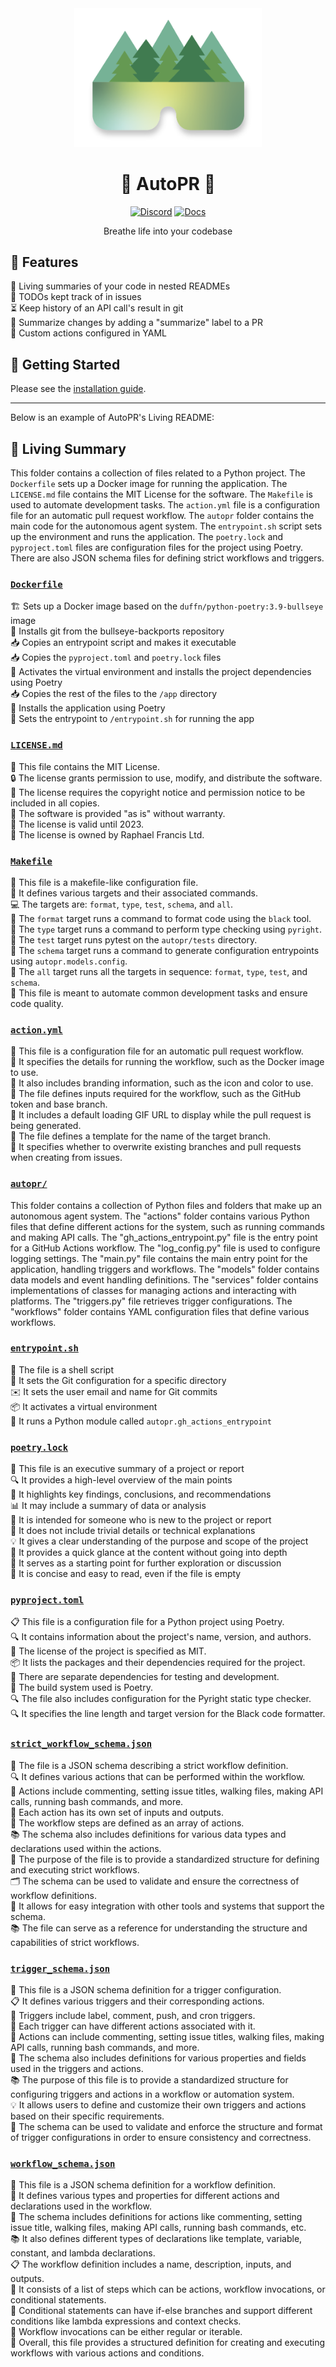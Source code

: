 <div align="center">

<img src="website/static/img/AutoPR_Mark_color.png" alt="AutoPR logo" width=300 />

<h1>🌳 AutoPR 🌳</h1>

[![Discord](https://badgen.net/badge/icon/discord?icon=nope&label&color=purple)](https://discord.gg/ykk7Znt3K6)
[![Docs](https://badgen.net/badge/icon/docs?icon=docs&label&color=blue)](https://docs.autopr.com)

Breathe life into your codebase

</div>

## 🌟 Features

🌳 Living summaries of your code in nested READMEs   
📝 TODOs kept track of in issues  
⏳ Keep history of an API call's result in git    
📄 Summarize changes by adding a "summarize" label to a PR  
🫵 Custom actions configured in YAML

## 🚀 Getting Started

Please see the [installation guide](https://docs.autopr.com/installing/github).

---

Below is an example of AutoPR's Living README:

<!-- Living README Summary -->
## 🌳 Living Summary

This folder contains a collection of files related to a Python project. The `Dockerfile` sets up a Docker image for running the application. The `LICENSE.md` file contains the MIT License for the software. The `Makefile` is used to automate development tasks. The `action.yml` file is a configuration file for an automatic pull request workflow. The `autopr` folder contains the main code for the autonomous agent system. The `entrypoint.sh` script sets up the environment and runs the application. The `poetry.lock` and `pyproject.toml` files are configuration files for the project using Poetry. There are also JSON schema files for defining strict workflows and triggers.


### [`Dockerfile`](https://github.com/raphael-francis/AutoPR-internal/blob/a560a99ccc9a894499fe44852bcd0df209be923c/./Dockerfile)

🏗️ Sets up a Docker image based on the `duffn/python-poetry:3.9-bullseye` image    
🔧 Installs git from the bullseye-backports repository    
📥 Copies an entrypoint script and makes it executable    
📥 Copies the `pyproject.toml` and `poetry.lock` files    
🔧 Activates the virtual environment and installs the project dependencies using Poetry    
📥 Copies the rest of the files to the `/app` directory    
🔧 Installs the application using Poetry    
🚀 Sets the entrypoint to `/entrypoint.sh` for running the app    


### [`LICENSE.md`](https://github.com/raphael-francis/AutoPR-internal/blob/a560a99ccc9a894499fe44852bcd0df209be923c/./LICENSE.md)

📄 This file contains the MIT License.  
🔒 The license grants permission to use, modify, and distribute the software.  
📝 The license requires the copyright notice and permission notice to be included in all copies.  
🚫 The software is provided "as is" without warranty.  
📅 The license is valid until 2023.  
💼 The license is owned by Raphael Francis Ltd.  


### [`Makefile`](https://github.com/raphael-francis/AutoPR-internal/blob/a560a99ccc9a894499fe44852bcd0df209be923c/./Makefile)

📝 This file is a makefile-like configuration file.  
🔧 It defines various targets and their associated commands.  
💻 The targets are: `format`, `type`, `test`, `schema`, and `all`.  
🔧 The `format` target runs a command to format code using the `black` tool.  
🔧 The `type` target runs a command to perform type checking using `pyright`.  
🔧 The `test` target runs pytest on the `autopr/tests` directory.  
🔧 The `schema` target runs a command to generate configuration entrypoints using `autopr.models.config`.  
🔧 The `all` target runs all the targets in sequence: `format`, `type`, `test`, and `schema`.  
🔧 This file is meant to automate common development tasks and ensure code quality.  


### [`action.yml`](https://github.com/raphael-francis/AutoPR-internal/blob/a560a99ccc9a894499fe44852bcd0df209be923c/./action.yml)

📄 This file is a configuration file for an automatic pull request workflow.  
🔧 It specifies the details for running the workflow, such as the Docker image to use.  
🎨 It also includes branding information, such as the icon and color to use.  
🔑 The file defines inputs required for the workflow, such as the GitHub token and base branch.  
🎥 It includes a default loading GIF URL to display while the pull request is being generated.  
🌿 The file defines a template for the name of the target branch.  
🔄 It specifies whether to overwrite existing branches and pull requests when creating from issues.  


### [`autopr/`](https://github.com/raphael-francis/AutoPR-internal/blob/a560a99ccc9a894499fe44852bcd0df209be923c/./autopr)

This folder contains a collection of Python files and folders that make up an autonomous agent system. The "actions" folder contains various Python files that define different actions for the system, such as running commands and making API calls. The "gh_actions_entrypoint.py" file is the entry point for a GitHub Actions workflow. The "log_config.py" file is used to configure logging settings. The "main.py" file contains the main entry point for the application, handling triggers and workflows. The "models" folder contains data models and event handling definitions. The "services" folder contains implementations of classes for managing actions and interacting with platforms. The "triggers.py" file retrieves trigger configurations. The "workflows" folder contains YAML configuration files that define various workflows.  


### [`entrypoint.sh`](https://github.com/raphael-francis/AutoPR-internal/blob/a560a99ccc9a894499fe44852bcd0df209be923c/./entrypoint.sh)

📝 The file is a shell script  
🔧 It sets the Git configuration for a specific directory  
✉️ It sets the user email and name for Git commits  
📦 It activates a virtual environment  
🐍 It runs a Python module called `autopr.gh_actions_entrypoint`  


### [`poetry.lock`](https://github.com/raphael-francis/AutoPR-internal/blob/a560a99ccc9a894499fe44852bcd0df209be923c/./poetry.lock)

📄 This file is an executive summary  of a project or report  
🔍 It provides a high-level overview of the main points  
📝 It highlights key findings, conclusions, and recommendations  
📊 It may include a summary of data or analysis  
👥 It is intended for someone who is new to the project or report  
🚫 It does not include trivial details or technical explanations  
💡 It gives a clear understanding of the purpose and scope of the project  
👀 It provides a quick glance at the content without going into depth  
💼 It serves as a starting point for further exploration or discussion  
📌 It is concise and easy to read, even if the file is empty  


### [`pyproject.toml`](https://github.com/raphael-francis/AutoPR-internal/blob/a560a99ccc9a894499fe44852bcd0df209be923c/./pyproject.toml)

📋 This file is a configuration file for a Python project using Poetry.  
🔍 It contains information about the project's name, version, and authors.  
📄 The license of the project is specified as MIT.  
📦 It lists the packages and their dependencies required for the project.  
🧪 There are separate dependencies for testing and development.  
🔧 The build system used is Poetry.  
🔍 The file also includes configuration for the Pyright static type checker.  
🔍 It specifies the line length and target version for the Black code formatter.  


### [`strict_workflow_schema.json`](https://github.com/raphael-francis/AutoPR-internal/blob/a560a99ccc9a894499fe44852bcd0df209be923c/./strict_workflow_schema.json)

📄 The file is a JSON schema describing a strict workflow definition.  
🔍 It defines various actions that can be performed within the workflow.  
🔀 Actions include commenting, setting issue titles, walking files, making API calls, running bash commands, and more.  
📝 Each action has its own set of inputs and outputs.  
🔄 The workflow steps are defined as an array of actions.  
📚 The schema also includes definitions for various data types and declarations used within the actions.  
📝 The purpose of the file is to provide a standardized structure for defining and executing strict workflows.  
🗂️ The schema can be used to validate and ensure the correctness of workflow definitions.  
🧩 It allows for easy integration with other tools and systems that support the schema.  
📚 The file can serve as a reference for understanding the structure and capabilities of strict workflows.  


### [`trigger_schema.json`](https://github.com/raphael-francis/AutoPR-internal/blob/a560a99ccc9a894499fe44852bcd0df209be923c/./trigger_schema.json)

📝 This file is a JSON schema definition for a trigger configuration.  
📋 It defines various triggers and their corresponding actions.  
🔀 Triggers include label, comment, push, and cron triggers.  
📑 Each trigger can have different actions associated with it.  
🚀 Actions can include commenting, setting issue titles, walking files, making API calls, running bash commands, and more.  
🔗 The schema also includes definitions for various properties and fields used in the triggers and actions.  
📚 The purpose of this file is to provide a standardized structure for configuring triggers and actions in a workflow or automation system.  
💡 It allows users to define and customize their own triggers and actions based on their specific requirements.  
📄 The schema can be used to validate and enforce the structure and format of trigger configurations in order to ensure consistency and correctness.  


### [`workflow_schema.json`](https://github.com/raphael-francis/AutoPR-internal/blob/a560a99ccc9a894499fe44852bcd0df209be923c/./workflow_schema.json)

📄 This file is a JSON schema definition for a workflow definition.  
🔧 It defines various types and properties for different actions and declarations used in the workflow.  
📝 The schema includes definitions for actions like commenting, setting issue title, walking files, making API calls, running bash commands, etc.  
📚 It also defines different types of declarations like template, variable, constant, and lambda declarations.  
📋 The workflow definition includes a name, description, inputs, and outputs.  
🔢 It consists of a list of steps which can be actions, workflow invocations, or conditional statements.  
🔀 Conditional statements can have if-else branches and support different conditions like lambda expressions and context checks.  
🔄 Workflow invocations can be either regular or iterable.  
🔑 Overall, this file provides a structured definition for creating and executing workflows with various actions and conditions.  

<!-- Living README Summary -->